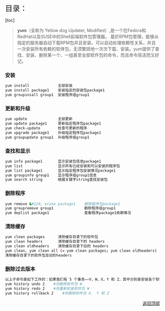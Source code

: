 <span id ="jump"><font size=5>目录：</font></span>

[toc]

> **yum**（全称为 Yellow dog Updater, Modified）,是一个在Fedora和RedHat以及SUSE中的Shell前端软件包管理器。  基於RPM包管理，能够从指定的服务器自动下载RPM包并且安装，可以自动处理依赖性关系，并且一次安装所有依赖的软体包，无须繁琐地一次次下载、安装。yum提供了查找、安装、删除某一个、一组甚至全部软件包的命令，而且命令简洁而又好记。

### 安装

```bash
yum install             全部安装
yum install package1    安装指定的安装包package1
yum groupinsall group1  安装程序组group1
```

### 更新和升级

```bash
yum update              全部更新
yum update package1     更新指定程序包package1
yum check-update        检查可更新的程序
yum upgrade package1    升级指定程序包package1
yum groupupdate group1  升级程序组group1
```

### 查找和显示

```bash
yum info package1       显示安装包信息package1
yum list                显示所有已经安装和可以安装的程序包
yum list package1       显示指定程序包安装情况package1
yum groupinfo group1    显示程序组group1信息
yum search string       根据关键字string查找安装包
```

### 删除程序

```bash
yum remove &#124; erase package1    删除程序包package1
yum groupremove group1              删除程序组group1
yum deplist package1                查看程序package1依赖情况
```

### 清除缓存

```bash
yum clean packages      清除缓存目录下的软件包
yum clean headers       清除缓存目录下的 headers
yum clean oldheaders    清除缓存目录下旧的 headers
yum clean, yum clean all (= yum clean packages; yum clean oldheaders) 
清除缓存目录下的软件包及旧的headers
```

### 删除过去版本

```bash
以上子命令是如下工作的：如果我们有 5 个事务——V，W，X，Y 和 Z，其中分别是安装各个软件包的。
yum history undo 2    #将删除软件包 W
yum history redo 2    #将重新安装软件包 W 
yum history rollback 2    #将删除软件包 X、 Y 和 Z
```

<a href="#jump" target="_self"><p align="right">返回顶部</p></a>









